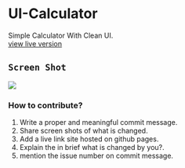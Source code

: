 # UI-Calculator
Simple Calculator With Clean UI.
<br>
<a href="https://code-recursion.github.io/UI-Calculator">view live version</a>
## `Screen Shot`
<img src="ScreenShot/C.JPG">

### How to contribute?
1) Write a proper and meaningful commit message.
2) Share screen shots of what is changed.
3) Add a live link site hosted on github pages.
4) Explain the in brief what is changed by you?.
5) mention the issue number on commit message.
